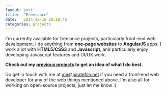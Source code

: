 ```yaml
---
layout: post
title:  "Freelance"
date:   2014-12-16 10:18:46
categories: projects
---
```


I'm currently available for freelance projects, particularly front-end web development. I do anything from __one-page websites__ to __AngularJS__ apps. I work a lot with __HTML5/CSS3__ and __Javascript__, and particularly enjoy developing Javascript features and UI/UX work. 

**Check out my [previous projects](/projects) to get an idea of what I do best.**

Do get in touch with me at [me@piratefsh.net](mailto:me@piratefsh.net) if you need a front-end web developer for any of the web things mentioned above. I'm also all for working on open-source projects, just let me know :)